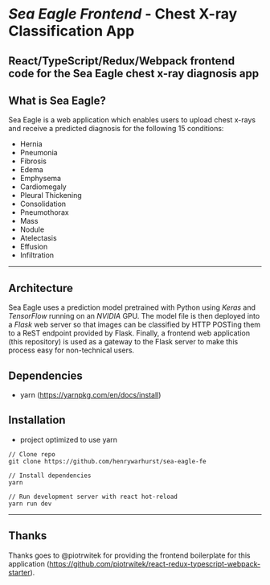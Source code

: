 # *Sea Eagle Frontend* - Chest X-ray Classification App
## React/TypeScript/Redux/Webpack frontend code for the Sea Eagle chest x-ray diagnosis app

## What is Sea Eagle?

Sea Eagle is a web application which enables users to upload chest x-rays and receive a predicted diagnosis for the following 15 conditions:

- Hernia
- Pneumonia
- Fibrosis
- Edema
- Emphysema
- Cardiomegaly
- Pleural Thickening
- Consolidation
- Pneumothorax
- Mass
- Nodule
- Atelectasis
- Effusion
- Infiltration

---

## Architecture

Sea Eagle uses a prediction model pretrained with Python using *Keras* and *TensorFlow* running on an *NVIDIA* GPU. The model file is then deployed into a *Flask* web server so that images can be classified by HTTP POSTing them to a ReST endpoint provided by Flask. Finally, a frontend web application (this repository) is used as a gateway to the Flask server to make this process easy for non-technical users.

## Dependencies

- yarn (https://yarnpkg.com/en/docs/install)

## Installation
- project optimized to use yarn
```
// Clone repo
git clone https://github.com/henrywarhurst/sea-eagle-fe

// Install dependencies
yarn

// Run development server with react hot-reload
yarn run dev
```

---

## Thanks

Thanks goes to @piotrwitek for providing the frontend boilerplate for this application (https://github.com/piotrwitek/react-redux-typescript-webpack-starter).
